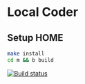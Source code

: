 # Local Coder

## Setup HOME

```bash
make install
cd m && b build
```

[![Build status](https://badge.buildkite.com/879feda30e2616b22929338672877e85dfe82f60eb47df2e6a.svg)](https://buildkite.com/defn/dev)
